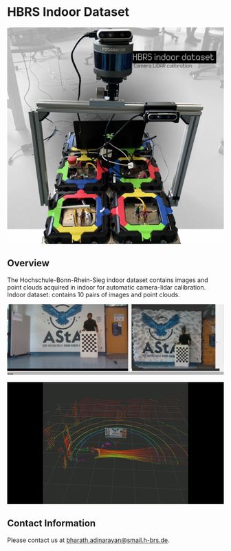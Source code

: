 
# HBRS Indoor Dataset

<p align="center">
  <img width="800" src="./assets/imgs/setup.jpg" alt="Video" />
</p>


## Overview

The Hochschule-Bonn-Rhein-Sieg indoor dataset contains images and point clouds acquired in indoor for automatic camera-lidar calibration.
Indoor dataset: contains 10 pairs of images and point clouds.

<p align="center">
  <img width="800" src="./assets/imgs/sample.jpg" alt="Video" />
</p>

<p align="center">
  <img width="800" src="./assets/imgs/rviz.gif" alt="Video" />
</p>


## Contact Information

Please contact us at bharath.adinarayan@smail.h-brs.de.



